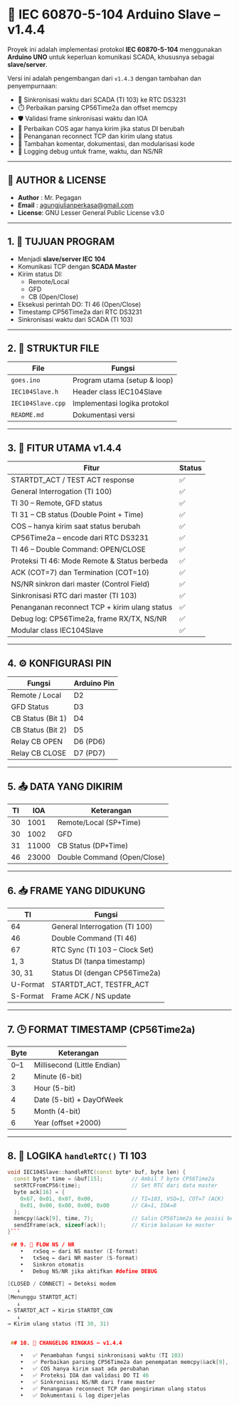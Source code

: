 # 📡 IEC 60870-5-104 Arduino Slave – v1.4.4

Proyek ini adalah implementasi protokol **IEC 60870-5-104** menggunakan **Arduino UNO** untuk keperluan komunikasi SCADA, khususnya sebagai **slave/server**.

Versi ini adalah pengembangan dari `v1.4.3` dengan tambahan dan penyempurnaan:
- 🔁 Sinkronisasi waktu dari SCADA (TI 103) ke RTC DS3231
- ⏱️ Perbaikan parsing CP56Time2a dan offset memcpy
- 🛡️ Validasi frame sinkronisasi waktu dan IOA
- 🧠 Perbaikan COS agar hanya kirim jika status DI berubah
- 📶 Penanganan reconnect TCP dan kirim ulang status
- 🔧 Tambahan komentar, dokumentasi, dan modularisasi kode
- 🧪 Logging debug untuk frame, waktu, dan NS/NR

---

## 👤 AUTHOR & LICENSE

- **Author** : Mr. Pegagan  
- **Email**  : agungjulianperkasa@gmail.com  
- **License**: GNU Lesser General Public License v3.0

---

## 1. 🎯 TUJUAN PROGRAM

- Menjadi **slave/server IEC 104**
- Komunikasi TCP dengan **SCADA Master**
- Kirim status DI:
  - Remote/Local
  - GFD
  - CB (Open/Close)
- Eksekusi perintah DO: TI 46 (Open/Close)
- Timestamp CP56Time2a dari RTC DS3231
- Sinkronisasi waktu dari SCADA (TI 103)

---

## 2. 🧱 STRUKTUR FILE

| File             | Fungsi                           |
|------------------|----------------------------------|
| `goes.ino`       | Program utama (setup & loop)     |
| `IEC104Slave.h`  | Header class IEC104Slave         |
| `IEC104Slave.cpp`| Implementasi logika protokol     |
| `README.md`      | Dokumentasi versi                |

---

## 3. 🧩 FITUR UTAMA v1.4.4

| Fitur                                               | Status |
|-----------------------------------------------------|--------|
| STARTDT_ACT / TEST ACT response                     | ✅     |
| General Interrogation (TI 100)                      | ✅     |
| TI 30 – Remote, GFD status                          | ✅     |
| TI 31 – CB status (Double Point + Time)             | ✅     |
| COS – hanya kirim saat status berubah               | ✅     |
| CP56Time2a – encode dari RTC DS3231                 | ✅     |
| TI 46 – Double Command: OPEN/CLOSE                  | ✅     |
| Proteksi TI 46: Mode Remote & Status berbeda        | ✅     |
| ACK (COT=7) dan Termination (COT=10)                | ✅     |
| NS/NR sinkron dari master (Control Field)           | ✅     |
| Sinkronisasi RTC dari master (TI 103)               | ✅     |
| Penanganan reconnect TCP + kirim ulang status       | ✅     |
| Debug log: CP56Time2a, frame RX/TX, NS/NR           | ✅     |
| Modular class IEC104Slave                           | ✅     |

---

## 4. ⚙️ KONFIGURASI PIN

| Fungsi            | Arduino Pin |
|-------------------|-------------|
| Remote / Local    | D2          |
| GFD Status        | D3          |
| CB Status (Bit 1) | D4          |
| CB Status (Bit 2) | D5          |
| Relay CB OPEN     | D6 (PD6)    |
| Relay CB CLOSE    | D7 (PD7)    |

---

## 5. 📤 DATA YANG DIKIRIM

| TI   | IOA     | Keterangan              |
|------|---------|--------------------------|
| 30   | 1001    | Remote/Local (SP+Time)   |
| 30   | 1002    | GFD                      |
| 31   | 11000   | CB Status (DP+Time)      |
| 46   | 23000   | Double Command (Open/Close) |

---

## 6. 📥 FRAME YANG DIDUKUNG

| TI       | Fungsi                              |
|----------|--------------------------------------|
| 64       | General Interrogation (TI 100)       |
| 46       | Double Command (TI 46)               |
| 67       | RTC Sync (TI 103 – Clock Set)        |
| 1, 3     | Status DI (tanpa timestamp)          |
| 30, 31   | Status DI (dengan CP56Time2a)        |
| U-Format | STARTDT_ACT, TESTFR_ACT              |
| S-Format | Frame ACK / NS update                |

---

## 7. 🕒 FORMAT TIMESTAMP (CP56Time2a)

| Byte | Keterangan                  |
|------|-----------------------------|
| 0–1  | Millisecond (Little Endian) |
| 2    | Minute (6-bit)              |
| 3    | Hour (5-bit)                |
| 4    | Date (5-bit) + DayOfWeek    |
| 5    | Month (4-bit)               |
| 6    | Year (offset +2000)         |

---

## 8. 🧠 LOGIKA `handleRTC()` TI 103

```cpp
void IEC104Slave::handleRTC(const byte* buf, byte len) {
  const byte* time = &buf[15];         // Ambil 7 byte CP56Time2a
  setRTCFromCP56(time);                // Set RTC dari data master
  byte ack[16] = {
    0x67, 0x01, 0x07, 0x00,            // TI=103, VSQ=1, COT=7 (ACK)
    0x01, 0x00, 0x00, 0x00, 0x00       // CA=1, IOA=0
  };
  memcpy(&ack[9], time, 7);            // Salin CP56Time2a ke posisi benar
  sendIFrame(ack, sizeof(ack));        // Kirim balasan ke master
}```

 ## 9. 🔁 FLOW NS / NR
	•	rxSeq ← dari NS master (I-format)
	•	txSeq ← dari NR master (S-format)
	•	Sinkron otomatis
	•	Debug NS/NR jika aktifkan #define DEBUG

[CLOSED / CONNECT] → Deteksi modem
   ↓
[Menunggu STARTDT_ACT]
   ↓
← STARTDT_ACT → Kirim STARTDT_CON
   ↓
→ Kirim ulang status (TI 30, 31)


 ## 10. 📑 CHANGELOG RINGKAS – v1.4.4

	•	✅ Penambahan fungsi sinkronisasi waktu (TI 103)
	•	✅ Perbaikan parsing CP56Time2a dan penempatan memcpy(&ack[9], ...)
	•	✅ COS hanya kirim saat ada perubahan
	•	✅ Proteksi IOA dan validasi DO TI 46
	•	✅ Sinkronisasi NS/NR dari frame master
	•	✅ Penanganan reconnect TCP dan pengiriman ulang status
	•	✅ Dokumentasi & log diperjelas
